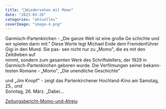 ```yaml
---
title: "🐢Wiedersehen mit Momo"
date: "2023-03-26"
categories: "aktuelles"
coverImage: "image-4.png"
---
```


Garmisch-Partenkirchen - „Die ganze Welt ist eine große Ge schichte und wir spielen darin mit." Diese Worte legt Michael Ende dem Fremdenführer Gigi in den Mund. Sie pas- sen nicht nur zu „Momo", die es mit den Zeitdieben auf  
nimmt, sondern zum gesamten Werk des Schriftstellers, der 1929 in Garmisch-Partenkirchen geboren wurde. Die Verfilmungen seiner bekann- testen Romane - „Momo", „Die unendliche Geschichte"  
<!-- more -->
und „Jim Knopf" - zeigt das Partenkirchener Hochland-Kino am Samstag, 25., und  
Sonntag, 26. März. „Dabei...

[Zeitungsbericht-Momo-und-Atreju](https://volksschule-partenkirchen.de/wp-content/uploads/Zeitungsbericht-Momo-und-Atreju.pdf)
